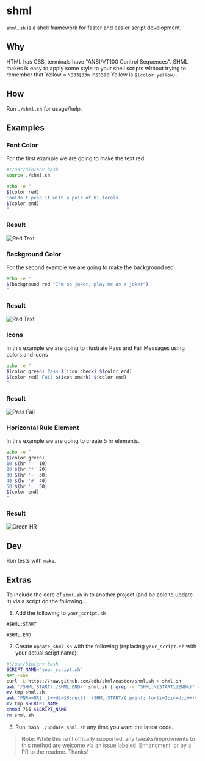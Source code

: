 shml
====

`shml.sh` is a shell framework for faster and easier script development.

## Why

HTML has CSS, terminals have "ANSI/VT100 Control Sequences". SHML makes is easy to apply some style to your shell scripts without trying to remember that Yellow = `\033[33m` instead Yellow is `$(color yellow)`.

## How

Run `./shml.sh` for usage/help.

## Examples

### Font Color
For the first example we are going to make the text red.

```sh
#!/usr/bin/env bash
source ./shml.sh

echo -e "
$(color red)
Couldn’t peep it with a pair of bi-focals.
$(color end)
"
```
### Result

![Red Text](http://jdorfman.cdnconnect.com/odb/images/odb-red-text.jpg)

### Background Color
For the second example we are going to make the background red.

```sh
echo -e "
$(background red "I'm no joker, play me as a joker")
"
```
### Result

![Red Text](http://jdorfman.cdnconnect.com/odb/images/odb-bkg-red.jpg)

### Icons
In this example we are going to illustrate Pass and Fail Messages using colors and icons

```sh
echo -e "
$(color green) Pass $(icon check) $(color end)
$(color red) Fail $(icon xmark) $(color end)
"
```
### Result

![Pass Fail](http://jdorfman.cdnconnect.com/odb/images/odb-pass-fail.jpg)

### Horizontal Rule Element
In this example we are going to create 5 hr elements.

```sh
echo -e "
$(color green)
10 $(hr '-' 10)
20 $(hr '*' 20)
30 $(hr '~' 30)
40 $(hr '#' 40)
50 $(hr '_' 50)
$(color end)
"
```
### Result

![Green HR](http://jdorfman.cdnconnect.com/odb/images/odb-green-hr.jpg)

## Dev

Run tests with `make`.

## Extras

To include the core of `shml.sh` in to another project (and be able to update it) via a script do the following...

1. Add the following to `your_script.sh`

```
#SHML:START

#SHML:END
```

2. Create `update_shml.sh` with the following (replacing `your_script.sh` with your actual script name):

```sh
#!/usr/bin/env bash
SCRIPT_NAME="your_script.sh"
set -xue
curl -L https://raw.github.com/odb/shml/master/shml.sh > shml.sh
awk '/SHML:START/,/SHML:END/' shml.sh | grep -v "SHML:\(START\|END\)" > tmp
mv tmp shml.sh
awk 'FNR==NR{ _[++d]=$0;next}; /SHML:START/{ print; for(i=1;i<=d;i++){ print _[i] }; f=1;next; }; /SHML:END/{f=0}!f' shml.sh $SCRIPT_NAME > tmp
mv tmp $SCRIPT_NAME
chmod 755 $SCRIPT_NAME
rm shml.sh
```

3. Run: `bash ./update_shml.sh` any time you want the latest code.

> Note: While this isn't offically supported, any tweaks/improvments to this method are welcome via an issue labeled 'Enhancment' or by a PR to the readme. Thanks!
